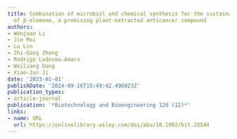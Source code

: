 ```yaml
---
title: Combination of microbial and chemical synthesis for the sustainable production
  of β‐elemene, a promising plant‐extracted anticancer compound
authors:
- Wenjuan Li
- Jie Mai
- Lu Lin
- Zhi‐Gang Zhang
- Rodrigo Ledesma‐Amaro
- Weiliang Dong
- Xiao‐Jun Ji
date: '2023-01-01'
publishDate: '2024-09-16T15:49:42.496923Z'
publication_types:
- article-journal
publication: '*Biotechnology and Bioengineering 120 (12)*'
links:
- name: URL
  url: https://onlinelibrary.wiley.com/doi/abs/10.1002/bit.28544
---
```

